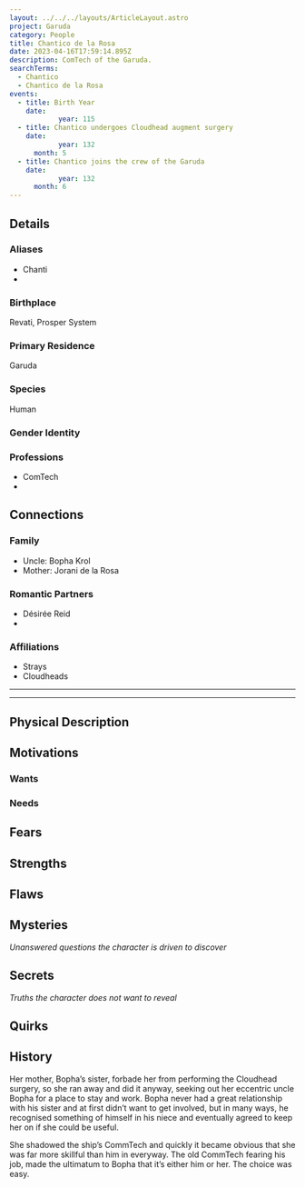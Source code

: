 ```yaml
---
layout: ../../../layouts/ArticleLayout.astro
project: Garuda
category: People
title: Chantico de la Rosa
date: 2023-04-16T17:59:14.895Z
description: ComTech of the Garuda.
searchTerms:
  - Chantico
  - Chantico de la Rosa
events:
  - title: Birth Year
    date:
            year: 115
  - title: Chantico undergoes Cloudhead augment surgery
    date:
            year: 132
      month: 5
  - title: Chantico joins the crew of the Garuda
    date:
            year: 132
      month: 6
---
```

## Details

### Aliases
* Chanti
*

### Birthplace

Revati, Prosper System

### Primary Residence

Garuda

### Species

Human

### Gender Identity


### Professions  
* ComTech
* 

## Connections

### Family
* Uncle: Bopha Krol
* Mother: Jorani de la Rosa

### Romantic Partners
* Désirée Reid
*

### Affiliations
* Strays
* Cloudheads

[use double horizontal rule to add a details pane]::
_____
_____

## Physical Description

## Motivations

### Wants

### Needs

## Fears

## Strengths

## Flaws

## Mysteries
*Unanswered questions the character is driven to discover*

## Secrets
*Truths the character does not want to reveal*

## Quirks

## History

Her mother, Bopha’s sister, forbade her from performing the Cloudhead surgery, so she ran away and did it anyway, seeking out her eccentric uncle Bopha for a place to stay and work. Bopha never had a great relationship with his sister and at first didn’t want to get involved, but in many ways, he recognised something of himself in his niece and eventually agreed to keep her on if she could be useful. 

She shadowed the ship’s CommTech and quickly it became obvious that she was far more skillful than him in everyway. The old CommTech fearing his job, made the ultimatum to Bopha that it’s either him or her. The choice was easy.